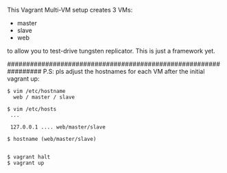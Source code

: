 This Vagrant Multi-VM setup creates 3 VMs:

 - master
 - slave
 - web

to allow you to test-drive tungsten replicator.
This is just a framework yet.








#################################################################
P.S: pls adjust the hostnames for each VM after the initial vagrant up:

    $ vim /etc/hostname
      web / master / slave

    $ vim /etc/hosts
     ...

     127.0.0.1 .... web/master/slave

    $ hostname (web/master/slave)


    $ vagrant halt
    $ vagrant up